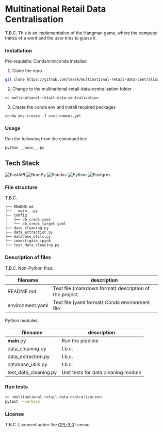 # Multinational Retail Data Centralisation
T.B.C.
This is an implementation of the Hangman game, where the computer thinks of a word and the user tries to guess it.

### Installation

Pre-requisite: Conda/miniconda installed

1. Clone the repo

```sh
git clone https://github.com/lmash/multinational-retail-data-centralisation.git
```

2. Change to the multinational-retail-data-centralisation folder

```sh
cd multinational-retail-data-centralisation
```

3. Create the conda env and install required packages

```shell
conda env create -f environment.yml
```

### Usage

Run the following from the command line

```sh
python __main__.py
```

## Tech Stack
![FastAPI](https://img.shields.io/badge/FastAPI-005571?style=for-the-badge&logo=fastapi)
![NumPy](https://img.shields.io/badge/numpy-%23013243.svg?style=for-the-badge&logo=numpy&logoColor=white)
![Pandas](https://img.shields.io/badge/pandas-%23150458.svg?style=for-the-badge&logo=pandas&logoColor=white)
![Python](https://img.shields.io/badge/python-3670A0?style=for-the-badge&logo=python&logoColor=ffdd54)
![Postgres](https://img.shields.io/badge/postgres-%23316192.svg?style=for-the-badge&logo=postgresql&logoColor=white)

### File structure
T.B.C.
```
├── README.md
├── __main__.py
├── config
│   ├── db_creds.yaml
│   └── db_creds_target.yaml
├── data_cleaning.py
├── data_extraction.py
├── database_utils.py
├── investigate.ipynb
└── test_data_cleaning.py
```

### Description of files
T.B.C.
Non-Python files:

| filename         | description                                             |
| ---------------- | ------------------------------------------------------- |
| README.md        | Text file (markdown format) description of the project. |
| environment.yaml | Text file (yaml format) Conda environment file          |

Python modules:

| filename              | description                          |
|-----------------------|--------------------------------------|
| __main__.py           | Run the pipeline                     |
| data_cleaning.py      | t.b.c.                               |
| data_extraction.py    | t.b.c.                               |
| database_utils.py     | t.b.c.                               |
| test_data_cleaning.py | Unit tests for data cleaning module  |

### Run tests

```sh
cd <multinational-retail-data-centralisation>
pytest --verbose
```

### License
T.B.C.
Licensed under the [GPL-3.0](https://github.com/lmash/hangman/blob/main/LICENSE) license.
